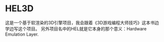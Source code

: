 # HEL3D
这是一个基于软渲染的3D引擎项目，我会跟着《3D游戏编程大师技巧》这本书边学边写这个项目。
另外项目名中的HEL就是它本身的那个意义：Hardware Emulation Layer.

